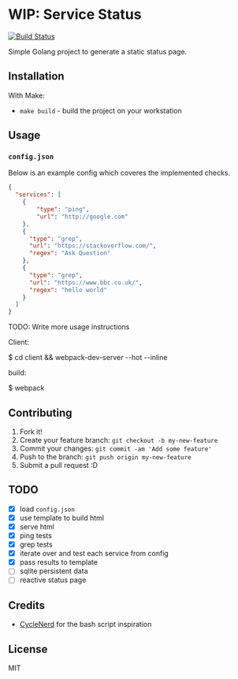 # WIP: Service Status

[![Build Status](https://travis-ci.org/willis7/service_status.svg?branch=master)](https://travis-ci.org/willis7/service_status)

Simple Golang project to generate a static status page.

## Installation

With Make:

* `make build` - build the project on your workstation

## Usage

### `config.json`

Below is an example config which coveres the implemented checks.

``` json
{
  "services": [
    {
        "type": "ping",
        "url": "http://google.com"
    },
    {
      "type": "grep",
      "url": "https://stackoverflow.com/",
      "regex": "Ask Question"
    },
    {
      "type": "grep",
      "url": "https://www.bbc.co.uk/",
      "regex": "hello world"
    }
  ]
}
```

TODO: Write more usage instructions

Client:

$ cd client && webpack-dev-server --hot --inline

build:

$ webpack

## Contributing

1. Fork it!
2. Create your feature branch: `git checkout -b my-new-feature`
3. Commit your changes: `git commit -am 'Add some feature'`
4. Push to the branch: `git push origin my-new-feature`
5. Submit a pull request :D

## TODO

* [x] load `config.json`
* [x] use template to build html
* [x] serve html
* [x] ping tests
* [x] grep tests
* [X] iterate over and test each service from config
* [X] pass results to template
* [ ] sqlite persistent data
* [ ] reactive status page

## Credits

* [CycleNerd](https://github.com/Cyclenerd/static_status) for the bash script inspiration

## License

MIT
